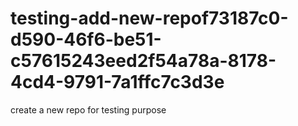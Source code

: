 # testing-add-new-repof73187c0-d590-46f6-be51-c57615243eed2f54a78a-8178-4cd4-9791-7a1ffc7c3d3e
create a new repo for testing purpose
